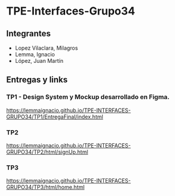 # TPE-Interfaces-Grupo34

## Integrantes

- Lopez Vilaclara, Milagros
- Lemma, Ignacio
- López, Juan Martín

## Entregas y links

### TP1 - Design System y Mockup desarrollado en Figma.

https://lemmaignacio.github.io/TPE-INTERFACES-GRUPO34/TP1/EntregaFinal/index.html

### TP2

https://lemmaignacio.github.io/TPE-INTERFACES-GRUPO34/TP2/html/signUp.html

### TP3

https://lemmaignacio.github.io/TPE-INTERFACES-GRUPO34/TP3/html/home.html


